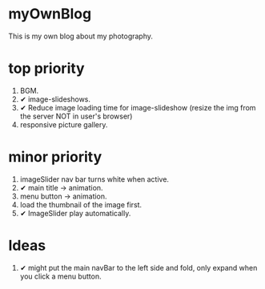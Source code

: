 # myOwnBlog
This is my own blog about my photography.


# top priority
1. BGM.
2. ✔ image-slideshows.
3. ✔ Reduce image loading time for image-slideshow (resize the img from the server NOT in user's browser)
4. responsive picture gallery.

# minor priority
1. imageSlider nav bar turns white when active.
2. ✔ main title -> animation.
3. menu button -> animation.
4. load the thumbnail of the image first.
5. ✔ ImageSlider play automatically.

# Ideas
1. ✔ might put the main navBar to the left side and fold, only expand when you click a menu button.
